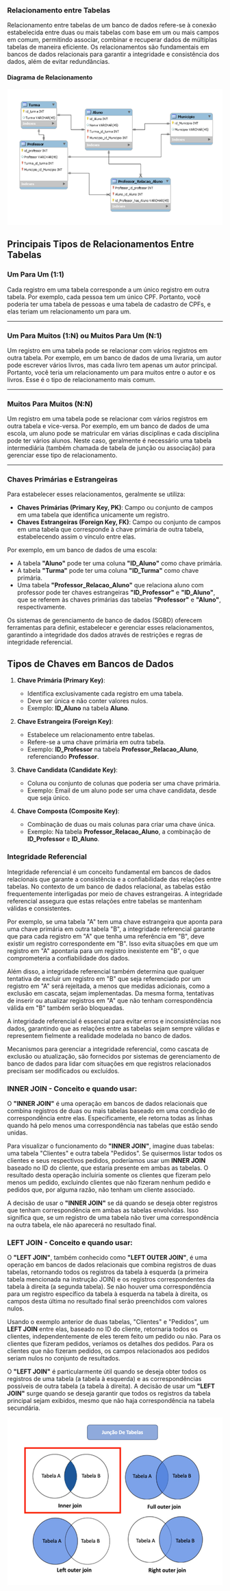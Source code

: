 ### Relacionamento entre Tabelas

Relacionamento entre tabelas de um banco de dados refere-se à conexão estabelecida entre duas ou mais tabelas com base em um ou mais campos em comum, permitindo associar, combinar e recuperar dados de múltiplas tabelas de maneira eficiente. Os relacionamentos são fundamentais em bancos de dados relacionais para garantir a integridade e consistência dos dados, além de evitar redundâncias.

#### Diagrama de Relacionamento
![Diagrama de Relacionamento](https://github.com/MichelleBouhid/SQLClassesAndProjects/blob/main/DataScienceSQLClasses/Cap06_ConsultaJuncaoTabelaParte1/RelacionamentoTabelas.png)

## Principais Tipos de Relacionamentos Entre Tabelas

### Um Para Um (1:1)
Cada registro em uma tabela corresponde a um único registro em outra tabela. Por exemplo, cada pessoa tem um único CPF. Portanto, você poderia ter uma tabela de pessoas e uma tabela de cadastro de CPFs, e elas teriam um relacionamento um para um.

---

### Um Para Muitos (1:N) ou Muitos Para Um (N:1)
Um registro em uma tabela pode se relacionar com vários registros em outra tabela. Por exemplo, em um banco de dados de uma livraria, um autor pode escrever vários livros, mas cada livro tem apenas um autor principal. Portanto, você teria um relacionamento um para muitos entre o autor e os livros. Esse é o tipo de relacionamento mais comum.

---

### Muitos Para Muitos (N:N)
Um registro em uma tabela pode se relacionar com vários registros em outra tabela e vice-versa. Por exemplo, em um banco de dados de uma escola, um aluno pode se matricular em várias disciplinas e cada disciplina pode ter vários alunos. Neste caso, geralmente é necessário uma tabela intermediária (também chamada de tabela de junção ou associação) para gerenciar esse tipo de relacionamento.

---

### Chaves Primárias e Estrangeiras
Para estabelecer esses relacionamentos, geralmente se utiliza:
- **Chaves Primárias (Primary Key, PK)**: Campo ou conjunto de campos em uma tabela que identifica unicamente um registro.
- **Chaves Estrangeiras (Foreign Key, FK)**: Campo ou conjunto de campos em uma tabela que corresponde à chave primária de outra tabela, estabelecendo assim o vínculo entre elas.

Por exemplo, em um banco de dados de uma escola:

- A tabela **"Aluno"** pode ter uma coluna **"ID_Aluno"** como chave primária.
- A tabela **"Turma"** pode ter uma coluna **"ID_Turma"** como chave primária.
- Uma tabela **"Professor_Relacao_Aluno"** que relaciona aluno com professor pode ter chaves estrangeiras **"ID_Professor"** e **"ID_Aluno"**, que se referem às chaves primárias das tabelas **"Professor"** e **"Aluno"**, respectivamente.

Os sistemas de gerenciamento de banco de dados (SGBD) oferecem ferramentas para definir, estabelecer e gerenciar esses relacionamentos, garantindo a integridade dos dados através de restrições e regras de integridade referencial.

## Tipos de Chaves em Bancos de Dados

1. **Chave Primária (Primary Key)**:
   - Identifica exclusivamente cada registro em uma tabela.
   - Deve ser única e não conter valores nulos.
   - Exemplo: **ID_Aluno** na tabela **Aluno**.

2. **Chave Estrangeira (Foreign Key)**:
   - Estabelece um relacionamento entre tabelas.
   - Refere-se a uma chave primária em outra tabela.
   - Exemplo: **ID_Professor** na tabela **Professor_Relacao_Aluno**, referenciando **Professor**.

3. **Chave Candidata (Candidate Key)**:
   - Coluna ou conjunto de colunas que poderia ser uma chave primária.
   - Exemplo: Email de um aluno pode ser uma chave candidata, desde que seja único.
  
4. **Chave Composta (Composite Key)**:
   - Combinação de duas ou mais colunas para criar uma chave única.
   - Exemplo: Na tabela **Professor_Relacao_Aluno**, a combinação de **ID_Professor** e **ID_Aluno**.
  
### Integridade Referencial

Integridade referencial é um conceito fundamental em bancos de dados relacionais que garante a consistência e a confiabilidade das relações entre tabelas. No contexto de um banco de dados relacional, as tabelas estão frequentemente interligadas por meio de chaves estrangeiras. A integridade referencial assegura que estas relações entre tabelas se mantenham válidas e consistentes.

Por exemplo, se uma tabela "A" tem uma chave estrangeira que aponta para uma chave primária em outra tabela "B", a integridade referencial garante que para cada registro em "A" que tenha uma referência em "B", deve existir um registro correspondente em "B". Isso evita situações em que um registro em "A" apontaria para um registro inexistente em "B", o que comprometeria a confiabilidade dos dados.

Além disso, a integridade referencial também determina que qualquer tentativa de excluir um registro em "B" que seja referenciado por um registro em "A" será rejeitada, a menos que medidas adicionais, como a exclusão em cascata, sejam implementadas. Da mesma forma, tentativas de inserir ou atualizar registros em "A" que não tenham correspondência válida em "B" também serão bloqueadas.

A integridade referencial é essencial para evitar erros e inconsistências nos dados, garantindo que as relações entre as tabelas sejam sempre válidas e representem fielmente a realidade modelada no banco de dados.

Mecanismos para gerenciar a integridade referencial, como cascata de exclusão ou atualização, são fornecidos por sistemas de gerenciamento de banco de dados para lidar com situações em que registros relacionados precisam ser modificados ou excluídos.

### INNER JOIN - Conceito e quando usar:

O **"INNER JOIN"** é uma operação em bancos de dados relacionais que combina registros de duas ou mais tabelas baseado em uma condição de correspondência entre elas. Especificamente, ele retorna todas as linhas quando há pelo menos uma correspondência nas tabelas que estão sendo unidas.

Para visualizar o funcionamento do **"INNER JOIN"**, imagine duas tabelas: uma tabela "Clientes" e outra tabela "Pedidos". Se quisermos listar todos os clientes e seus respectivos pedidos, poderíamos usar um **INNER JOIN** baseado no ID do cliente, que estaria presente em ambas as tabelas. O resultado desta operação incluiria somente os clientes que fizeram pelo menos um pedido, excluindo clientes que não fizeram nenhum pedido e pedidos que, por alguma razão, não tenham um cliente associado.

A decisão de usar o **"INNER JOIN"** se dá quando se deseja obter registros que tenham correspondência em ambas as tabelas envolvidas. Isso significa que, se um registro de uma tabela não tiver uma correspondência na outra tabela, ele não aparecerá no resultado final.

### LEFT JOIN - Conceito e quando usar:

O **"LEFT JOIN"**, também conhecido como **"LEFT OUTER JOIN"**, é uma operação em bancos de dados relacionais que combina registros de duas tabelas, retornando todos os registros da tabela à esquerda (a primeira tabela mencionada na instrução JOIN) e os registros correspondentes da tabela à direita (a segunda tabela). Se não houver uma correspondência para um registro específico da tabela à esquerda na tabela à direita, os campos desta última no resultado final serão preenchidos com valores nulos.

Usando o exemplo anterior de duas tabelas, "Clientes" e "Pedidos", um **LEFT JOIN** entre elas, baseado no ID do cliente, retornaria todos os clientes, independentemente de eles terem feito um pedido ou não. Para os clientes que fizeram pedidos, veríamos os detalhes dos pedidos. Para os clientes que não fizeram pedidos, os campos relacionados aos pedidos seriam nulos no conjunto de resultados.

O **"LEFT JOIN"** é particularmente útil quando se deseja obter todos os registros de uma tabela (a tabela à esquerda) e as correspondências possíveis de outra tabela (a tabela à direita). A decisão de usar um **"LEFT JOIN"** surge quando se deseja garantir que todos os registros da tabela principal sejam exibidos, mesmo que não haja correspondência na tabela secundária.


![Junção de Tabelas](https://github.com/MichelleBouhid/SQLClassesAndProjects/blob/main/DataScienceSQLClasses/Cap06_ConsultaJuncaoTabelaParte1/joins.png)



